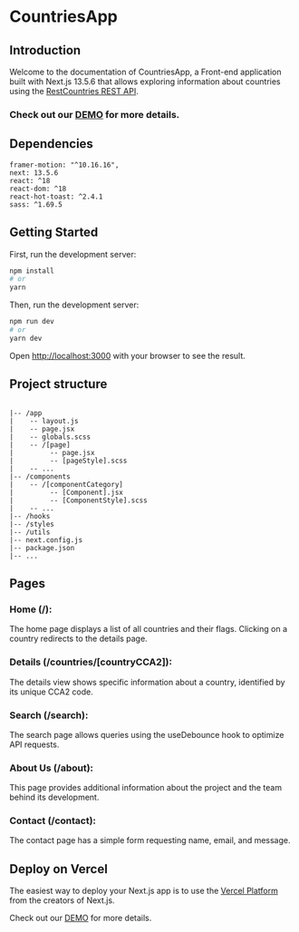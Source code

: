 # CountriesApp

## Introduction

Welcome to the documentation of CountriesApp, a Front-end application built with Next.js 13.5.6 that allows exploring information about countries using the [RestCountries REST API](https://restcountries.com/).

### Check out our [DEMO](https://countries-app-lime.vercel.app/) for more details.

## Dependencies

```
framer-motion: "^10.16.16",
next: 13.5.6
react: ^18
react-dom: ^18
react-hot-toast: ^2.4.1
sass: ^1.69.5
```

## Getting Started

First, run the development server:

```bash
npm install
# or
yarn
```

Then, run the development server:

```bash
npm run dev
# or
yarn dev
```

Open [http://localhost:3000](http://localhost:3000) with your browser to see the result.

## Project structure

```

|-- /app
|    -- layout.js
|    -- page.jsx
|    -- globals.scss
|    -- /[page]
|         -- page.jsx
|         -- [pageStyle].scss
|    -- ...
|-- /components
|    -- /[componentCategory]
|         -- [Component].jsx
|         -- [ComponentStyle].scss
|    -- ...
|-- /hooks
|-- /styles
|-- /utils
|-- next.config.js
|-- package.json
|-- ...
```

## Pages

### Home (/):

The home page displays a list of all countries and their flags. Clicking on a country redirects to the details page.

### Details (/countries/[countryCCA2]):

The details view shows specific information about a country, identified by its unique CCA2 code.

### Search (/search):

The search page allows queries using the useDebounce hook to optimize API requests.

### About Us (/about):

This page provides additional information about the project and the team behind its development.

### Contact (/contact):

The contact page has a simple form requesting name, email, and message.

## Deploy on Vercel

The easiest way to deploy your Next.js app is to use the [Vercel Platform](https://vercel.com/new?utm_medium=default-template&filter=next.js&utm_source=create-next-app&utm_campaign=create-next-app-readme) from the creators of Next.js.

Check out our [DEMO](https://countries-app-lime.vercel.app/) for more details.
